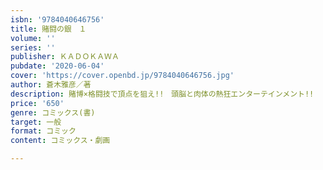 ```yaml
---
isbn: '9784040646756'
title: 賭闘の銀　１
volume: ''
series: ''
publisher: ＫＡＤＯＫＡＷＡ
pubdate: '2020-06-04'
cover: 'https://cover.openbd.jp/9784040646756.jpg'
author: 蒼木雅彦／著
description: 賭博×格闘技で頂点を狙え!!　頭脳と肉体の熱狂エンターテインメント!!
price: '650'
genre: コミックス(書)
target: 一般
format: コミック
content: コミックス・劇画

---
```

